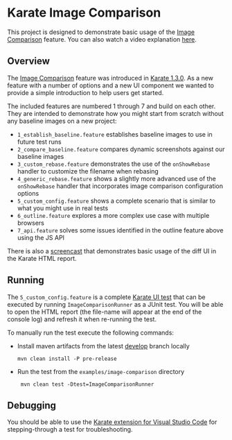 # Karate Image Comparison
This project is designed to demonstrate basic usage of the [Image Comparison](https://github.com/karatelabs/karate/#compare-image) feature. You can also watch a video explanation [here](https://youtu.be/wlvmNBraP60).

## Overview
The [Image Comparison](https://github.com/karatelabs/karate/#compare-image) feature was introduced in [Karate 1.3.0](https://github.com/karatelabs/karate/wiki/1.3.0-Upgrade-Guide).
As a new feature with a number of options and a new UI component we wanted to provide a simple introduction to help users get started.

The included features are numbered 1 through 7 and build on each other. 
They are intended to demonstrate how you might start from scratch without any baseline images on a new project:
*  `1_establish_baseline.feature` establishes baseline images to use in future test runs
*  `2_compare_baseline.feature` compares dynamic screenshots against our baseline images
*  `3_custom_rebase.feature` demonstrates the use of the `onShowRebase` handler to customize the filename when rebasing
*  `4_generic_rebase.feature` shows a slightly more advanced use of the `onShowRebase` handler that incorporates image comparison configuration options
*  `5_custom_config.feature` shows a complete scenario that is similar to what you might use in real tests
*  `6_outline.feature` explores a more complex use case with multiple browsers
*  `7_api.feature` solves some issues identified in the outline feature above using the JS API

There is also a [screencast](https://youtu.be/wlvmNBraP60) that demonstrates basic usage of the diff UI in the Karate HTML report.

## Running
The `5_custom_config.feature` is a complete [Karate UI test](https://github.com/karatelabs/karate/tree/master/karate-core) that can be executed by running `ImageComparisonRunner` as a JUnit test.
You will be able to open the HTML report (the file-name will appear at the end of the console log) and refresh it when re-running the test.

To manually run the test execute the following commands:
*  Install maven artifacts from the latest [develop](https://github.com/karatelabs/karate/tree/develop) branch locally
   ```
   mvn clean install -P pre-release
   ```
*  Run the test from the `examples/image-comparison` directory
   ```
    mvn clean test -Dtest=ImageComparisonRunner
   ```

## Debugging
You should be able to use the [Karate extension for Visual Studio Code](https://github.com/karatelabs/karate/wiki/IDE-Support#vs-code-karate-plugin) for stepping-through a test for troubleshooting.
